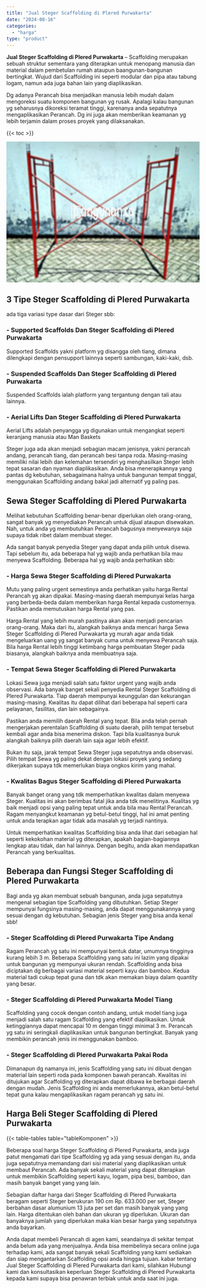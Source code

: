 ```yaml
---
title: "Jual Steger Scaffolding di Plered Purwakarta"
date: "2024-08-16"
categories: 
  - "harga"
type: "product"
---
```


**Jual Steger Scaffolding di Plered Purwakarta** – Scaffolding merupakan sebuah struktur sementara yang diterapkan untuk menopang manusia dan material dalam pembetulan rumah ataupun baangunan-bangunan bertingkat. Wujud dari Scaffolding ini seperti modular dan pipa atau tabung logam, namun ada juga bahan lain yang diaplikasikan.

Dg adanya Perancah bisa menjadikan manusia lebih mudah dalam mengoreksi suatu komponen bangunan yg rusak. Apalagi kalau bangunan yg seharusnya dikoreksi teramat tinggi, karenanya anda sepatutnya mengaplikasikan Perancah. Dg ini juga akan memberikan keamanan yg lebih terjamin dalam proses proyek yang dilaksanakan.

{{< toc >}}

![Jual Steger Scaffolding di Plered Purwakarta](/images/sewa-scaffolding-steger-01.png)

## 3 Tipe Steger Scaffolding di Plered Purwakarta

ada tiga variasi type dasar dari Steger sbb:

### \- Supported Scaffolds Dan Steger Scaffolding di Plered Purwakarta

Supported Scaffolds yakni platform yg disangga oleh tiang, dimana dilengkapi dengan pensupport lainnya seperti sambungan, kaki-kaki, dsb.

### \- Suspended Scaffolds Dan Steger Scaffolding di Plered Purwakarta

Suspended Scaffolds ialah platform yang tergantung dengan tali atau lainnya.

### \- Aerial Lifts Dan Steger Scaffolding di Plered Purwakarta

Aerial Lifts adalah penyangga yg digunakan untuk mengangkat seperti keranjang manusia atau Man Baskets

Steger juga ada akan menjadi sebagian macam jenisnya, yakni perancah andang, perancah tiang, dan perancah besi tanpa roda. Masing-masing memiliki nilai lebih dan kelemahan tersendiri yg menghasilkan Steger lebih tepat sasaran dan nyaman diaplikasikan. Anda bisa menerapkannya yang pantas dg kebutuhan, sebagaimana halnya untuk bangunan tempat tinggal, menggunakan Scaffolding andang bakal jadi alternatif yg paling pas.

## Sewa Steger Scaffolding di Plered Purwakarta

Melihat kebutuhan Scaffolding benar-benar diperlukan oleh orang-orang, sangat banyak yg menyediakan Perancah untuk dijual ataupun disewakan. Nah, untuk anda yg membutuhkan Perancah bagusnya menyewanya saja supaya tidak ribet dalam membuat steger.

Ada sangat banyak penyedia Steger yang dapat anda pilih untuk disewa. Tapi sebelum itu, ada beberapa hal yg wajib anda perhatikan bila mau menyewa Scaffolding. Beberapa hal yg wajib anda perhatikan sbb:

### \- Harga Sewa Steger Scaffolding di Plered Purwakarta

Mutu yang paling urgent semestinya anda perhatikan yaitu harga Rental Perancah yg akan dipakai. Masing-masing daerah mempunyai kelas harga yang berbeda-beda dalam memberikan harga Rental kepada customernya. Pastikan anda memutuskan harga Rental yang pas.

Harga Rental yang lebih murah pastinya akan akan menjadi pencarian orang-orang. Maka dari itu, alangkah baiknya anda mencari harga Sewa Steger Scaffolding di Plered Purwakarta yg murah agar anda tidak mengeluarkan uang yg sangat banyak cuma untuk menyewa Perancah saja. Bila harga Rental lebih tinggi ketimbang harga pembuatan Steger pada biasanya, alangkah baiknya anda membuatnya saja.

### \- Tempat Sewa Steger Scaffolding di Plered Purwakarta

Lokasi Sewa juga menjadi salah satu faktor urgent yang wajib anda observasi. Ada banyak banget sekali penyedia Rental Steger Scaffolding di Plered Purwakarta. Tiap daerah mempunyai keunggulan dan kekurangan masing-masing. Kwalitas itu dapat dilihat dari beberapa hal seperti cara pelayanan, fasilitas, dan lain sebagainya.

Pastikan anda memilih daerah Rental yang tepat. Bila anda telah pernah mengerjakan perentalan Scaffolding di suatu daerah, pilih tempat tersebut kembali agar anda bisa menerima diskon. Tapi bila kualitasnya buruk alangkah baiknya pilih daerah lain saja agar lebih efektif.

Bukan itu saja, jarak tempat Sewa Steger juga sepatutnya anda observasi. Pilih tempat Sewa yg paling dekat dengan lokasi proyek yang sedang dikerjakan supaya tdk memerlukan biaya ongkos kirim yang mahal.

### \- Kwalitas Bagus Steger Scaffolding di Plered Purwakarta

Banyak banget orang yang tdk memperhatikan kwalitas dalam menyewa Steger. Kualitas ini akan berimbas fatal jika anda tdk menelitinya. Kualitas yg baik menjadi opsi yang paling tepat untuk anda bila mau Rental Perancah. Ragam menyangkut keamanan yg betul-betul tinggi, hal ini amat penting untuk anda terapkan agar tidak ada masalah yg terjadi nantinya.

Untuk memperhatikan kwalitas Scaffolding bisa anda lihat dari sebagian hal seperti kekokohan material yg diterapkan, apakah bagian-bagiannya lengkap atau tidak, dan hal lainnya. Dengan begitu, anda akan mendapatkan Perancah yang berkualitas.

## Beberapa dan Fungsi Steger Scaffolding di Plered Purwakarta

Bagi anda yg akan membuat sebuah bangunan, anda juga sepatutnya mengenal sebagian tipe Scaffolding yang dibutuhkan. Setiap Steger mempunyai fungsinya masing-masing, anda dapat menggunakannya yang sesuai dengan dg kebutuhan. Sebagian jenis Steger yang bisa anda kenal sbb!

### \- Steger Scaffolding di Plered Purwakarta Tipe Andang

Ragam Perancah yg satu ini mempunyai bentuk datar, umumnya tingginya kurang lebih 3 m. Beberapa Scaffolding yang satu ini lazim yang dipakai untuk bangunan yg mempunyai ukuran rendah. Scaffolding anda bisa diciptakan dg berbagai variasi material seperti kayu dan bamboo. Kedua material tadi cukup tepat guna dan tdk akan memakan biaya dalam quantity yang besar.

### \- Steger Scaffolding di Plered Purwakarta Model Tiang

Scaffolding yang cocok dengan contoh andang, untuk model tiang juga menjadi salah satu ragam Scaffolding yang efektif diaplikasikan. Untuk ketinggiannya dapat mencapai 10 m dengan tinggi minimal 3 m. Perancah yg satu ini seringkali diaplikasikan untuk bangunan bertingkat. Banyak yang membikin perancah jenis ini menggunakan bamboo.

### \- Steger Scaffolding di Plered Purwakarta Pakai Roda

Dimanapun dg namanya ini, jenis Scaffolding yang satu ini dibuat dengan material lain seperti roda pada komponen bawah perancah. Kwalitas ini ditujukan agar Scaffolding yg diterapkan dapat dibawa ke berbagai daerah dengan mudah. Jenis Scaffolding ini anda memerlukannya, akan betul-betul tepat guna kalau mengaplikasikan ragam perancah yg satu ini.

## Harga Beli Steger Scaffolding di Plered Purwakarta

{{< table-tables table="tableKomponen" >}}

Beberapa soal harga Steger Scaffolding di Plered Purwakarta, anda juga patut mengamati dari tipe Scaffolding yg ada yang sesuai dengan itu, anda juga sepatutnya memandang dari sisi material yang diaplikasikan untuk membaut Perancah. Ada banyak sekali material yang dapat diterapkan untuk membikin Scaffolding seperti kayu, logam, pipa besi, bamboo, dan masih banyak banget yang yang lain.

Sebagian daftar harga dari Steger Scaffolding di Plered Purwakarta beragam seperti Steger berukuran 190 cm Rp. 633.000 per set, Steger berbahan dasar alumunium 13 juta per set dan masih banyak yang yang lain. Harga ditentukan oleh bahan dan ukuran yg diperlukan. Ukuran dan banyaknya jumlah yang diperlukan maka kian besar harga yang sepatutnya anda bayarkan.

Anda dapat membeli Perancah di agen kami, seandainya di sekitar tempat anda belum ada yang menjualnya. Anda bisa membelinya secara online juga terhadap kami, ada sangat banyak sekali Scaffolding yang kami sediakan dan siap mengantarkan Scaffolding opsi anda hingga tujuan. kabar tentang Jual Steger Scaffolding di Plered Purwakarta dari kami, silahkan Hubungi kami dan konsultasikan keperluan Steger Scaffolding di Plered Purwakarta kepada kami supaya bisa penawran terbiak untuk anda saat ini juga.
